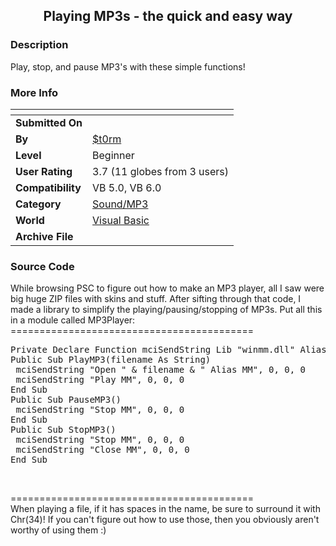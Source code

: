 ﻿<div align="center">

## Playing MP3s \- the quick and easy way


</div>

### Description

Play, stop, and pause MP3's with these simple functions!
 
### More Info
 


<span>             |<span>
---                |---
**Submitted On**   |
**By**             |[$t0rm](https://github.com/Planet-Source-Code/PSCIndex/blob/master/ByAuthor/t0rm.md)
**Level**          |Beginner
**User Rating**    |3.7 (11 globes from 3 users)
**Compatibility**  |VB 5\.0, VB 6\.0
**Category**       |[Sound/MP3](https://github.com/Planet-Source-Code/PSCIndex/blob/master/ByCategory/sound-mp3__1-45.md)
**World**          |[Visual Basic](https://github.com/Planet-Source-Code/PSCIndex/blob/master/ByWorld/visual-basic.md)
**Archive File**   |[](https://github.com/Planet-Source-Code/t0rm-playing-mp3s-the-quick-and-easy-way__1-21950/archive/master.zip)





### Source Code

While browsing PSC to figure out how to make an MP3 player, all I saw were big huge ZIP files with skins and stuff. After sifting through that code, I made a library to simplify the playing/pausing/stopping of MP3s. Put all this in a module called MP3Player:<br>
==========================================<br>
<pre>
Private Declare Function mciSendString Lib "winmm.dll" Alias "mciSendStringA" (ByVal lpstrCommand As String, ByVal lpstrReturnString As String, ByVal uReturnLength As Long, ByVal hwndCallback As Long) As Long
Public Sub PlayMP3(filename As String)
 mciSendString "Open " & filename & " Alias MM", 0, 0, 0
 mciSendString "Play MM", 0, 0, 0
End Sub
Public Sub PauseMP3()
 mciSendString "Stop MM", 0, 0, 0
End Sub
Public Sub StopMP3()
 mciSendString "Stop MM", 0, 0, 0
 mciSendString "Close MM", 0, 0, 0
End Sub</pre><br>
==========================================<br>
When playing a file, if it has spaces in the name, be sure to surround it with Chr(34)!
If you can't figure out how to use those, then you obviously aren't worthy of using them :)

